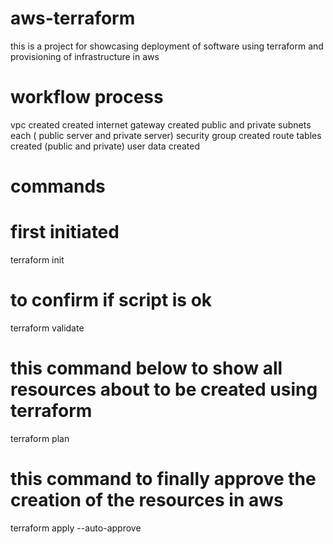 # aws-terraform
this is a project for showcasing deployment of software using terraform and provisioning of infrastructure in aws
# workflow process
vpc created
created internet gateway
created public and private subnets each ( public server and private server)
security group created 
route tables created (public and private)
user data created 
# commands 
# first initiated 

terraform init
# to confirm if script is ok

terraform validate

# this command below to show all resources about to be created using terraform

terraform plan 

# this command to finally approve the creation of the resources in aws 

terraform apply --auto-approve